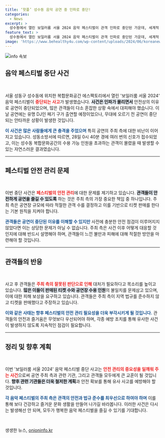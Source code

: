 ```yaml
---
title: ‘핫플’ 성수동 음악 공연 중 인파로 중단!
categories:
  - News
excerpt: >
  성수동에서 열린 보일러룸 서울 2024 음악 페스티벌이 관객 인파로 중단된 가운데, 세계적 DJ 페기 구는 무대에 오르기 전 낙마. 안전 문제로 공연 중단에 따른 보상 요구와 함께 어떤 일이 벌어졌는지 들여다본다.
feature_text: >
  성수동에서 열린 보일러룸 서울 2024 음악 페스티벌이 관객 인파로 중단된 가운데, 세계적 DJ 페기 구는 무대에 오르기 전 낙마. 안전 문제로 공연 중단에 따른 보상 요구와 함께 어떤 일이 벌어졌는지 들여다본다.
image: 'https://www.behealthy4u.com/wp-content/uploads/2024/06/koreanews.jpg'
---
```


<p><img src="https://www.behealthy4u.com/wp-content/uploads/2024/06/koreanews.jpg" alt="info 속보" /></p>

<h2 data-ke-size="size26">음악 페스티벌 중단 사건</h2>

<p data-ke-size="size16">&nbsp;</p>

<p>서울 성동구 성수동에 위치한 복합문화공간 에스팩토리에서 열린 '보일러룸 서울 2024' 음악 페스티벌이 <b><span style="color: #ee2323;">중단되는 사고</span></b>가 발생했습니다. <b><span style="background-color: #21538527;">사건은 인파가 몰리면서</span></b> 안전상의 이유로 공연이 중단되었으며, 많은 관객들이 다소 혼잡한 상황 속에서 대피해야 했습니다. 이날 공연에는 유명 DJ인 페기 구가 출연할 예정이었으나, 무대에 오르기 전 공연이 중단되는 안타까운 상황이 발생한 것입니다. </p>

<p><b><span style="color: #1a5490;">이 사건은 많은 사람들에게 큰 충격을 주었으며</span></b> 특히 공연의 주최 측에 대한 비난이 이어지고 있습니다. 성동소방서에 따르면, 28일 0시 40분 경에 여러 번의 신호가 접수되었고, 이는 성수동 복합문화공간의 수용 가능 인원을 초과하는 관객이 몰렸을 때 발생할 수 있는 자연스러운 결과였습니다. </p>

<hr>

<h2 data-ke-size="size26">페스티벌 안전 관리 문제</h2>

<p data-ke-size="size16">&nbsp;</p>

<p>이번 중단 사건은 <b><span style="color: #ee2323;">페스티벌의 안전 관리</span></b>에 대한 문제를 제기하고 있습니다. <b><span style="background-color: #21538527;">관객들이 안전하게 공연을 즐길 수 있도록</span></b> 하는 것은 주최 측의 가장 중요한 책임 중 하나입니다. 주최 측은 공연장 규모에 따라 적절한 관객 수를 결정하고 이를 기반으로 티켓 판매를 한다는 기본 원칙을 지켜야 합니다. </p>

<p><b><span style="color: #1a5490;">관객들은 공연이 중단된 이유를 이해할 수 있지만</span></b> 사전에 충분한 안전 점검이 이루어지지 않았다면 이는 상당한 문제가 아닐 수 없습니다. 주최 측은 사건 이후 어떻게 대응할 것인지에 대해 반드시 설명해야 하며, 관객들이 느낀 불만과 피해에 대해 적절한 방안을 마련해야 할 것입니다. </p>

<hr>

<h2 data-ke-size="size26">관객들의 반응</h2>

<p data-ke-size="size16">&nbsp;</p>

<p>사고 후 관객들은 <b><span style="color: #ee2323;">주최 측의 잘못된 판단으로 인해</span></b> 대처가 필요하다고 목소리를 높이고 있습니다. <b><span style="background-color: #21538527;">많은 이들이 판매된 티켓 수와 공연장 수용 인원</span></b>의 불일치를 문제삼고 있으며, 이에 대한 피해 보상을 요구하고 있습니다. 관객들은 주최 측이 지역 법규를 준수하지 않고 티켓을 판매했다고 주장하고 있습니다. </p>

<p><b><span style="color: #1a5490;">이와 같은 사태는 향후 페스티벌의 안전 관리 필요성을 더욱 부각시키게 될 것입니다.</span></b> 관객들의 안전과 즐거움은 무엇보다 우선되어야 하며, 각종 예방 조치를 통해 유사한 사건이 발생하지 않도록 지속적인 점검이 필요합니다. </p>

<hr>

<h2 data-ke-size="size26">정리 및 향후 계획</h2>

<p data-ke-size="size16">&nbsp;</p>

<p>이번 '보일러룸 서울 2024' 음악 페스티벌 중단 사고는 <b><span style="color: #ee2323;">안전 관리의 중요성을 일깨워 주는 사건</span></b>으로써 공연 주최 측과 관련 기관, 그리고 관객들 모두에게 큰 교훈이 될 것입니다. <b><span style="background-color: #21538527;">향후 관련 기관들은 더욱 철저한 계획</span></b>과 안전 확보를 통해 유사 사고를 예방해야 할 것입니다. </p>

<p><b><span style="color: #1a5490;">각 음악 페스티벌의 주최 측은 관객의 안전과 법규 준수를 최우선으로 하여야 하며</span></b> 이를 통해 보다 건강하고 즐거운 문화 생활을 만들어 나가길 바라봅니다. 이러한 사건은 다시는 발생해선 안 되며, 모두가 행복한 음악 페스티벌을 즐길 수 있기를 기대합니다. </p>

<p data-ke-size="size16">&nbsp;</p>
생생한 뉴스, <a href="https://onioninfo.kr" rel="dofollow">onioninfo.kr</a>


